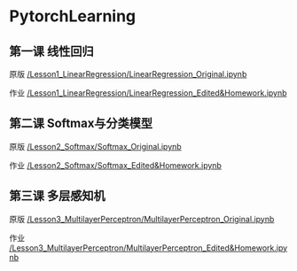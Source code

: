 # PytorchLearning

## 第一课 线性回归

原版 [/Lesson1_LinearRegression/LinearRegression_Original.ipynb](https://github.com/Jinkeycode/PytorchLearning/blob/master/Lesson1_LinearRegression/LinearRegression_Original.ipynb)

作业 [/Lesson1_LinearRegression/LinearRegression_Edited&Homework.ipynb](https://github.com/Jinkeycode/PytorchLearning/blob/master/Lesson1_LinearRegression/LinearRegression_Edited%26Homework.ipynb)

## 第二课 Softmax与分类模型
原版 [/Lesson2_Softmax/Softmax_Original.ipynb](https://github.com/Jinkeycode/PytorchLearning/blob/master/Lesson2_Softmax/Softmax_Original.ipynb)

作业 [/Lesson2_Softmax/Softmax_Edited&Homework.ipynb](https://github.com/Jinkeycode/PytorchLearning/blob/master/Lesson2_Softmax/Softmax_Edited%26Homework.ipynb)

## 第三课 多层感知机
原版 [/Lesson3_MultilayerPerceptron/MultilayerPerceptron_Original.ipynb](https://github.com/Jinkeycode/PytorchLearning/blob/master/Lesson2_Softmax/Softmax_Original.ipynb)

作业 [/Lesson3_MultilayerPerceptron/MultilayerPerceptron_Edited&Homework.ipynb](https://github.com/Jinkeycode/PytorchLearning/blob/master/Lesson2_Softmax/Softmax_Edited%26Homework.ipynb)
